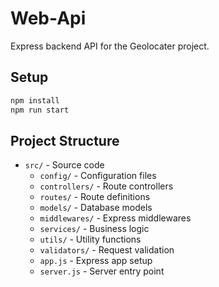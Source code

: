 # Web-Api

Express backend API for the Geolocater project.

## Setup

```bash
npm install
npm run start
```

## Project Structure

- `src/` - Source code
  - `config/` - Configuration files
  - `controllers/` - Route controllers
  - `routes/` - Route definitions
  - `models/` - Database models
  - `middlewares/` - Express middlewares
  - `services/` - Business logic
  - `utils/` - Utility functions
  - `validators/` - Request validation
  - `app.js` - Express app setup
  - `server.js` - Server entry point
